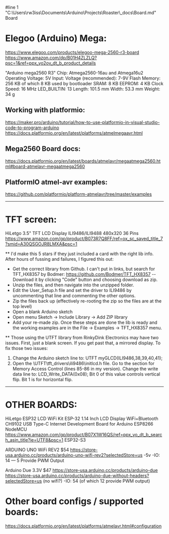 #line 1 "C:\\Users\\rw3iss\\Documents\\Arduino\\Projects\\Roaster\\_docs\\Board.md"
Board


# Elegoo (Arduino) Mega:
https://www.elegoo.com/products/elegoo-mega-2560-r3-board
https://www.amazon.com/dp/B01H4ZLZLQ?psc=1&ref=ppx_yo2ov_dt_b_product_details

"Arduino mega2560 R3"
Chip: Atmega2560-16au and Atmega16u2
Operating Voltage: 5V
Input: Voltage (recommended): 7-9V
Flash Memory: 256 KB of which 8 KB used by bootloader
SRAM: 8 KB EEPROM: 4 KB
Clock Speed: 16 MHz
LED_BUILTIN: 13
Length: 101.5 mm Width: 53.3 mm Weight: 34 g


## Working with platformio:
https://maker.pro/arduino/tutorial/how-to-use-platformio-in-visual-studio-code-to-program-arduino
https://docs.platformio.org/en/latest/platforms/atmelmegaavr.html

## Mega2560 Board docs:
https://docs.platformio.org/en/latest/boards/atmelavr/megaatmega2560.html#board-atmelavr-megaatmega2560

## PlatformIO atmel-avr examples:
https://github.com/platformio/platform-atmelavr/tree/master/examples




--------------------------------------------------------------------------------

# TFT screen:
HiLetgo 3.5" TFT LCD Display ILI9486/ILI9488 480x320 36 Pins
https://www.amazon.com/gp/product/B073R7Q8FF/ref=ox_sc_saved_title_7?smid=A30QSGOJR8LMXA&psc=1

** I'd make this 5 stars if they just included a card with the right lib info. After hours of fussing and failures, I figured this out:
- Get the correct library from Github. I can't put in links, but search for TFT_HX8357 by Bodmer: https://github.com/Bodmer/TFT_HX8357
--Download it by clicking "Code" button and choosing download as zip.
- Unzip the files, and then navigate into the unzipped folder.
- Edit the User_Setup.h file and set the driver to ILI9486 by uncommenting that line and commenting the other options.
- Zip the files back up (effectively re-rooting the zip so the files are at the top level)
- Open a blank Arduino sketch
- Open menu Sketch -> Include Library -> Add ZIP library
- Add your re-made zip.
Once these steps are done the lib is ready and the working examples are in the File -> Examples -> TFT_HX8357 menu.

** Those using the UTFT library from RinkyDink Electronics may have two issues. First, just a blank screen. If you get past that, a mirrored display. To fix those two issues:
1. Change the Arduino sketch line to: UTFT myGLCD(ILI9486,38,39,40,41);
2. Open the \UTFT\tft_drivers\ili9486\initlcd.h file. Go to the section for Memory Access Control (lines 85-86 in my version). Change the write data line to: LCD_Write_DATA(0x08);
Bit 0 of this value controls vertical flip. Bit 1 is for horizontal flip.










--------------------------------------------------------------------------------

# OTHER BOARDS:

HiLetgo ESP32 LCD WiFi Kit ESP-32 1.14 Inch LCD Display WiFi+Bluetooth CH9102 USB Type-C Internet Development Board for Arduino ESP8266 NodeMCU
https://www.amazon.com/gp/product/B07X1W16QS/ref=ppx_yo_dt_b_search_asin_title?ie=UTF8&psc=1
ESP32-S3


ARDUINO UNO WiFi REV2
$54
https://store-usa.arduino.cc/products/arduino-uno-wifi-rev2?selectedStore=us
-5v
-IO: 14 — 5 Provide PWM Output


Arduino Due
3.3V $47
https://store-usa.arduino.cc/products/arduino-due
https://store-usa.arduino.cc/products/arduino-due-without-headers?selectedStore=us
(no wifi?)
-IO: 54 (of which 12 provide PWM output)



# Other board configs / supported boards:
https://docs.platformio.org/en/latest/platforms/atmelavr.html#configuration

















































